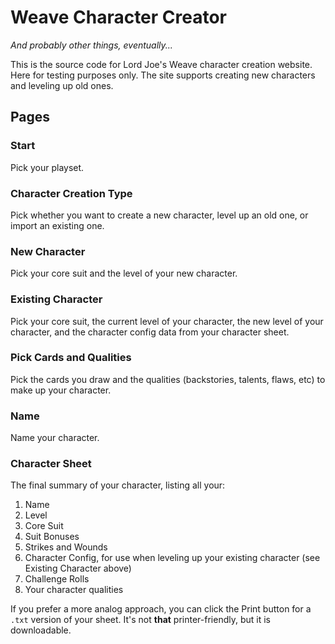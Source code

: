 # Weave Character Creator
*And probably other things, eventually...*

This is the source code for Lord Joe's Weave character creation website. Here for testing purposes only. The site supports creating new characters and leveling up old ones.

## Pages

### Start
Pick your playset.

### Character Creation Type
Pick whether you want to create a new character, level up an old one, or import an existing one.

### New Character
Pick your core suit and the level of your new character.

### Existing Character
Pick your core suit, the current level of your character, the new level of your character, and the character config data from your character sheet.

### Pick Cards and Qualities
Pick the cards you draw and the qualities (backstories, talents, flaws, etc) to make up your character.

### Name
Name your character.

### Character Sheet
The final summary of your character, listing all your:
1. Name
2. Level
3. Core Suit
4. Suit Bonuses
5. Strikes and Wounds
6. Character Config, for use when leveling up your existing character (see Existing Character above)
7. Challenge Rolls
8. Your character qualities

If you prefer a more analog approach, you can click the Print button for a `.txt` version of your sheet. It's not **that** printer-friendly, but it is downloadable.
